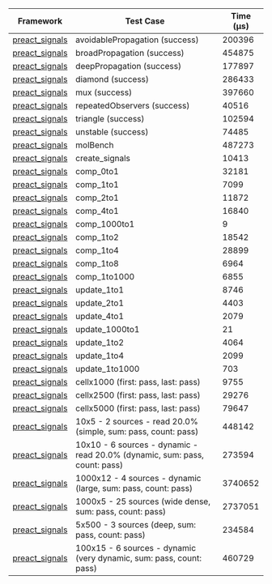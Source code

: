 | Framework | Test Case | Time (μs) |
| --- | --- | --- |
| [preact_signals](https://pub.dev/packages/preact_signals) | avoidablePropagation (success) | 200396 |
| [preact_signals](https://pub.dev/packages/preact_signals) | broadPropagation (success) | 454875 |
| [preact_signals](https://pub.dev/packages/preact_signals) | deepPropagation (success) | 177897 |
| [preact_signals](https://pub.dev/packages/preact_signals) | diamond (success) | 286433 |
| [preact_signals](https://pub.dev/packages/preact_signals) | mux (success) | 397660 |
| [preact_signals](https://pub.dev/packages/preact_signals) | repeatedObservers (success) | 40516 |
| [preact_signals](https://pub.dev/packages/preact_signals) | triangle (success) | 102594 |
| [preact_signals](https://pub.dev/packages/preact_signals) | unstable (success) | 74485 |
| [preact_signals](https://pub.dev/packages/preact_signals) | molBench | 487273 |
| [preact_signals](https://pub.dev/packages/preact_signals) | create_signals | 10413 |
| [preact_signals](https://pub.dev/packages/preact_signals) | comp_0to1 | 32181 |
| [preact_signals](https://pub.dev/packages/preact_signals) | comp_1to1 | 7099 |
| [preact_signals](https://pub.dev/packages/preact_signals) | comp_2to1 | 11872 |
| [preact_signals](https://pub.dev/packages/preact_signals) | comp_4to1 | 16840 |
| [preact_signals](https://pub.dev/packages/preact_signals) | comp_1000to1 | 9 |
| [preact_signals](https://pub.dev/packages/preact_signals) | comp_1to2 | 18542 |
| [preact_signals](https://pub.dev/packages/preact_signals) | comp_1to4 | 28899 |
| [preact_signals](https://pub.dev/packages/preact_signals) | comp_1to8 | 6964 |
| [preact_signals](https://pub.dev/packages/preact_signals) | comp_1to1000 | 6855 |
| [preact_signals](https://pub.dev/packages/preact_signals) | update_1to1 | 8746 |
| [preact_signals](https://pub.dev/packages/preact_signals) | update_2to1 | 4403 |
| [preact_signals](https://pub.dev/packages/preact_signals) | update_4to1 | 2079 |
| [preact_signals](https://pub.dev/packages/preact_signals) | update_1000to1 | 21 |
| [preact_signals](https://pub.dev/packages/preact_signals) | update_1to2 | 4064 |
| [preact_signals](https://pub.dev/packages/preact_signals) | update_1to4 | 2099 |
| [preact_signals](https://pub.dev/packages/preact_signals) | update_1to1000 | 703 |
| [preact_signals](https://pub.dev/packages/preact_signals) | cellx1000 (first: pass, last: pass) | 9755 |
| [preact_signals](https://pub.dev/packages/preact_signals) | cellx2500 (first: pass, last: pass) | 29276 |
| [preact_signals](https://pub.dev/packages/preact_signals) | cellx5000 (first: pass, last: pass) | 79647 |
| [preact_signals](https://pub.dev/packages/preact_signals) | 10x5 - 2 sources - read 20.0% (simple, sum: pass, count: pass) | 448142 |
| [preact_signals](https://pub.dev/packages/preact_signals) | 10x10 - 6 sources - dynamic - read 20.0% (dynamic, sum: pass, count: pass) | 273594 |
| [preact_signals](https://pub.dev/packages/preact_signals) | 1000x12 - 4 sources - dynamic (large, sum: pass, count: pass) | 3740652 |
| [preact_signals](https://pub.dev/packages/preact_signals) | 1000x5 - 25 sources (wide dense, sum: pass, count: pass) | 2737051 |
| [preact_signals](https://pub.dev/packages/preact_signals) | 5x500 - 3 sources (deep, sum: pass, count: pass) | 234584 |
| [preact_signals](https://pub.dev/packages/preact_signals) | 100x15 - 6 sources - dynamic (very dynamic, sum: pass, count: pass) | 460729 |
